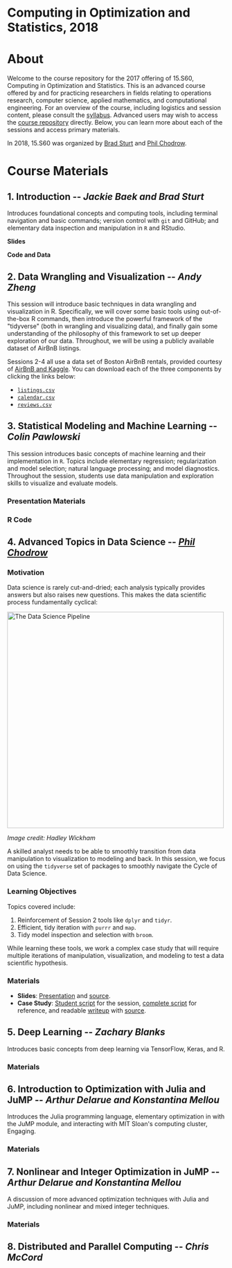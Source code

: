 # Computing in Optimization and Statistics, 2018

# About

Welcome to the course repository for the 2017 offering of 15.S60, Computing in Optimization and Statistics. This is an advanced course offered by and for practicing researchers in fields relating to operations research, computer science, applied mathematics, and computational engineering. For an overview of the course, including logistics and session content, please consult the [syllabus](https://philchodrow.github.io/cos_2018/syllabus.pdf). Advanced users may wish to access the [course repository](https://github.com/PhilChodrow/cos_2018) directly. Below, you can learn more about each of the sessions and access primary materials. 

In 2018, 15.S60 was organized by [Brad Sturt](https://github.com/brad-sturt) and [Phil Chodrow](https://philchodrow.github.io/).

# Course Materials

## 1. Introduction -- *Jackie Baek and Brad Sturt*
Introduces foundational concepts and computing tools, including terminal navigation and basic commands; version control with `git` and GitHub; and elementary data inspection and manipulation in `R` and RStudio.

**Slides**

**Code and Data**

## 2. Data Wrangling and Visualization -- *Andy Zheng*
This session will introduce basic techniques in data wrangling and visualization in R.  Specifically, we will cover some basic tools using out-of-the-box R commands, then introduce the powerful framework of the "tidyverse" (both in wrangling and visualizing data), and finally gain some understanding of the philosophy of this framework to set up deeper exploration of our data.  Throughout, we will be using a publicly available dataset of AirBnB listings.

Sessions 2-4 all use a data set of Boston AirBnB rentals, provided courtesy of [AirBnB and Kaggle](https://www.kaggle.com/airbnb/boston). You can download each of the three components by clicking the links below: 

- [`listings.csv`](https://philchodrow.github.io/cos_2018/data/listings.csv)
- [`calendar.csv`](https://philchodrow.github.io/cos_2018/data/calendar.csv)
- [`reviews.csv`](https://philchodrow.github.io/cos_2018/data/reviews.csv)


## 3. Statistical Modeling and Machine Learning -- *Colin Pawlowski*

This session introduces basic concepts of machine learning and their implementation in `R`. Topics include elementary regression; regularization and model selection; natural language processing; and model diagnostics. Throughout the session, students use data manipulation and exploration skills to visualize and evaluate models. 

### Presentation Materials

### R Code


## 4. Advanced Topics in Data Science -- [*Phil Chodrow*](https://philchodrow.github.io/)

### Motivation

Data science is rarely cut-and-dried; each analysis typically provides answers but also raises new questions. This makes the data scientific process fundamentally cyclical:

<img src="https://ismayc.github.io/moderndiver-book/images/tidy1.png" alt="The Data Science Pipeline" style="width: 500px;"/>

*Image credit: Hadley Wickham*

A skilled analyst needs to be able to smoothly transition from data manipulation to visualization to modeling and back. In this session, we focus on using the `tidyverse` set of packages to smoothly navigate the Cycle of Data Science. 

### Learning Objectives 

Topics covered include:

1. Reinforcement of Session 2 tools like `dplyr` and `tidyr`.
2. Efficient, tidy iteration with `purrr` and `map`. 
3. Tidy model inspection and selection with `broom`. 

While learning these tools, we work a complex case study that will require multiple iterations of manipulation, visualization, and modeling to test a data scientific hypothesis. 

### Materials

- **Slides**: [Presentation](https://philchodrow.github.io/cos_2018/4_advanced_topics/slides.html) and [source](https://philchodrow.github.io/cos_2017/4_advanced_topics/slides.Rmd).
- **Case Study**: [Student script](cos_2018/4_advanced_topics/case_study_student.R) for the session, [complete script](cos_2017/4_advanced_topics/case_study_complete.R) for reference, and readable [writeup](https://philchodrow.github.io/cos_2018/4_advanced_topics/notes.html) with [source](https://github.com/PhilChodrow/cos_2018/blob/master/4_advanced_topics/notes.Rmd). 

## 5. Deep Learning -- *Zachary Blanks*

Introduces basic concepts from deep learning via TensorFlow, Keras, and R. 

### Materials

## 6. Introduction to Optimization with Julia and JuMP -- *Arthur Delarue and Konstantina Mellou*

Introduces the Julia programming language, elementary optimization in with the JuMP module, and interacting with MIT Sloan's computing cluster, Engaging. 

### Materials

## 7. Nonlinear and Integer Optimization in JuMP --  *Arthur Delarue and Konstantina Mellou*

A discussion of more advanced optimization techniques with Julia and JuMP, including nonlinear and mixed integer techniques. 

### Materials

## 8. Distributed and Parallel Computing -- *Chris McCord*



